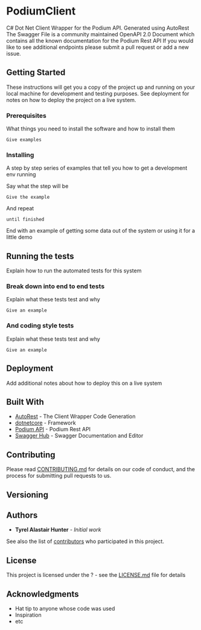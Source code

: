 # PodiumClient

C# Dot Net Client Wrapper for the Podium API. Generated using AutoRest 
The Swagger File is a community maintained OpenAPI 2.0 Document which 
contains all the known documentation for the Podium Rest API If you would like to see additional endpoints please submit a pull request or 
add a new issue. 

## Getting Started

These instructions will get you a copy of the project up and running on your local machine for development and testing purposes. See deployment for notes on how to deploy the project on a live system.

### Prerequisites

What things you need to install the software and how to install them

```
Give examples
```

### Installing

A step by step series of examples that tell you how to get a development env running

Say what the step will be

```
Give the example
```

And repeat

```
until finished
```

End with an example of getting some data out of the system or using it for a little demo

## Running the tests

Explain how to run the automated tests for this system

### Break down into end to end tests

Explain what these tests test and why

```
Give an example
```

### And coding style tests

Explain what these tests test and why

```
Give an example
```

## Deployment

Add additional notes about how to deploy this on a live system

## Built With

* [AutoRest](https://github.com/Azure/autorest) - The Client Wrapper Code Generation
* [dotnetcore](https://dotnet.microsoft.com/download/dotnet-core) - Framework
* [Podium API](https://www.podium.com) - Podium Rest API
* [Swagger Hub](https://app.swaggerhub.com/apis-docs/elksson/Podium/1.0.1) - Swagger Documentation and Editor

## Contributing

Please read [CONTRIBUTING.md]() for details on our code of conduct, and the process for submitting pull requests to us.

## Versioning

## Authors

* **Tyrel Alastair Hunter** - *Initial work*

See also the list of [contributors](https://github.com/pointepestcontrol/PodiumClient/contributors) who participated in this project.

## License

This project is licensed under the ? - see the [LICENSE.md](LICENSE.md) file for details

## Acknowledgments

* Hat tip to anyone whose code was used
* Inspiration
* etc
